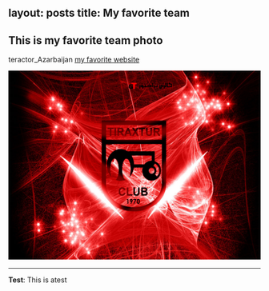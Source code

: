 layout: posts
title: My favorite team
---

## This is my favorite team photo
teractor_Azarbaijan
[my favorite website](http://www.digikala.com)



![alt text](../assets/images/teraktor.jpg "my favorite team")

---
**Test**: This is atest
